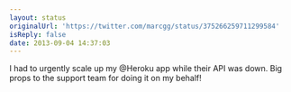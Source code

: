 ```yaml
---
layout: status
originalUrl: 'https://twitter.com/marcgg/status/375266259711299584'
isReply: false
date: 2013-09-04 14:37:03
---
```


I had to urgently scale up my @Heroku app while their API was down. Big props to the support team for doing it on my behalf!
